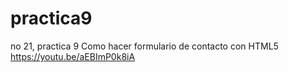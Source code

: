 # practica9
no 21, practica 9 Como hacer formulario de contacto con HTML5 https://youtu.be/aEBImP0k8iA
